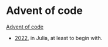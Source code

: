 # Advent of code

[Advent of code](https://adventofcode.com/)

* [2022](2022), in Julia, at least to begin with.
